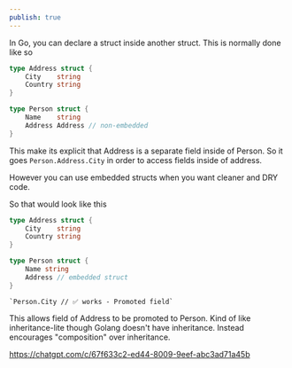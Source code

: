 ```yaml
---
publish: true
---
```


In Go, you can declare a struct inside another struct. This is normally done like so

```go
type Address struct {
	City    string
	Country string
}

type Person struct {
	Name    string
	Address Address // non-embedded
}
```

This make its explicit that Address is a separate field inside of Person. So it goes `Person.Address.City` in order to access fields inside of address.

However you can use embedded structs when you want cleaner and DRY code. 

So that would look like this

```go
type Address struct {
	City    string
	Country string
}

type Person struct {
	Name string
	Address // embedded struct
}
```

	`Person.City // ✅ works - Promoted field`

This allows field of Address to be promoted to Person. Kind of like inheritance-lite though Golang doesn't have inheritance. Instead encourages "composition" over inheritance.

https://chatgpt.com/c/67f633c2-ed44-8009-9eef-abc3ad71a45b

